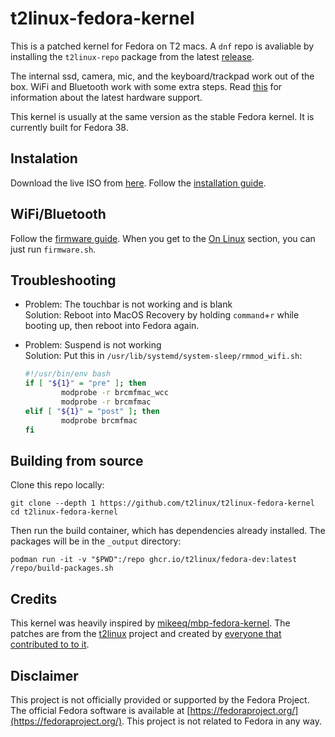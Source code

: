 # t2linux-fedora-kernel

This is a patched kernel for Fedora on T2 macs. A `dnf` repo is avaliable by installing the `t2linux-repo` package from the latest [release](https://github.com/t2linux-fedora/t2linux-fedora-kernel/releases/latest).

The internal ssd, camera, mic, and the keyboard/trackpad work out of the box. WiFi and Bluetooth work with some extra steps. Read [this](https://wiki.t2linux.org/state/) for information about the latest hardware support.

This kernel is usually at the same version as the stable Fedora kernel. It is currently built for Fedora 38.

## Instalation

Download the live ISO from [here](https://github.com/t2linux/t2linux-fedora-iso). Follow the [installation guide](https://wiki.t2linux.org/distributions/fedora/installation/).

## WiFi/Bluetooth

Follow the [firmware guide](https://wiki.t2linux.org/guides/wifi/). When you get to the [On Linux](https://wiki.t2linux.org/guides/wifi-bluetooth/#on-linux) section, you can just run `firmware.sh`.

## Troubleshooting

- Problem: The touchbar is not working and is blank  
   Solution: Reboot into MacOS Recovery by holding `command`+`r` while booting up, then reboot into Fedora again.

- Problem: Suspend is not working  
   Solution: Put this in `/usr/lib/systemd/system-sleep/rmmod_wifi.sh`:
  ```bash
  #!/usr/bin/env bash
  if [ "${1}" = "pre" ]; then
          modprobe -r brcmfmac_wcc
          modprobe -r brcmfmac
  elif [ "${1}" = "post" ]; then
          modprobe brcmfmac
  fi
  ```

## Building from source

Clone this repo locally:

```
git clone --depth 1 https://github.com/t2linux/t2linux-fedora-kernel
cd t2linux-fedora-kernel
```

Then run the build container, which has dependencies already installed. The packages will be in the `_output` directory:

```
podman run -it -v "$PWD":/repo ghcr.io/t2linux/fedora-dev:latest /repo/build-packages.sh
```

## Credits

This kernel was heavily inspired by [mikeeq/mbp-fedora-kernel](https://github.com/mikeeq/mbp-fedora-kernel). The patches are from the [t2linux](https://t2linux.org) project and created by [everyone that contributed to to it](https://github.com/t2linux/linux-t2-patches/graphs/contributors).

## Disclaimer

This project is not officially provided or supported by the Fedora Project. The official Fedora software is available at [https://fedoraproject.org/](https://fedoraproject.org/). This project is not related to Fedora in any way.
